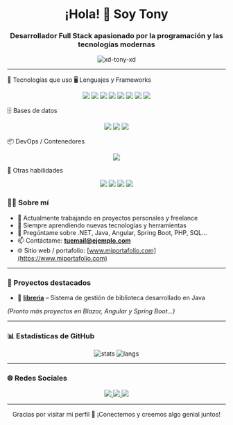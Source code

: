 <h1 align="center">¡Hola! 👋 Soy Tony</h1>
<h3 align="center">Desarrollador Full Stack apasionado por la programación y las tecnologías modernas</h3>

<p align="center">
  <img src="https://komarev.com/ghpvc/?username=xd-tony-xd&label=Visitas&color=blueviolet&style=flat-square" alt="xd-tony-xd" />
</p>

---

🧰 Tecnologías que uso
🖥️ Lenguajes y Frameworks
<p align="center"> <img src="https://img.shields.io/badge/C%23-239120?style=for-the-badge&logo=c-sharp&logoColor=white" /> <img src="https://img.shields.io/badge/.NET-512BD4?style=for-the-badge&logo=dotnet&logoColor=white" /> <img src="https://img.shields.io/badge/Blazor-512BD4?style=for-the-badge&logo=blazor&logoColor=white" /> <img src="https://img.shields.io/badge/Java-ED8B00?style=for-the-badge&logo=java&logoColor=white" /> <img src="https://img.shields.io/badge/Spring Boot-6DB33F?style=for-the-badge&logo=springboot&logoColor=white" /> <img src="https://img.shields.io/badge/PHP-777BB4?style=for-the-badge&logo=php&logoColor=white" /> <img src="https://img.shields.io/badge/Angular-DD0031?style=for-the-badge&logo=angular&logoColor=white" /> <img src="https://img.shields.io/badge/Bootstrap-7952B3?style=for-the-badge&logo=bootstrap&logoColor=white" /> </p>
🗄️ Bases de datos
<p align="center"> <img src="https://img.shields.io/badge/SQL Server-CC2927?style=for-the-badge&logo=microsoft-sql-server&logoColor=white" /> <img src="https://img.shields.io/badge/MySQL-4479A1?style=for-the-badge&logo=mysql&logoColor=white" /> <img src="https://img.shields.io/badge/PostgreSQL-336791?style=for-the-badge&logo=postgresql&logoColor=white" /> </p>
📦 DevOps / Contenedores
<p align="center"> <img src="https://img.shields.io/badge/Docker-2496ED?style=for-the-badge&logo=docker&logoColor=white" /> </p>
🧩 Otras habilidades
<p align="center"> <img src="https://img.shields.io/badge/Git-F05032?style=for-the-badge&logo=git&logoColor=white" /> <img src="https://img.shields.io/badge/GitHub-181717?style=for-the-badge&logo=github&logoColor=white" /> <img src="https://img.shields.io/badge/HTML5-E34F26?style=for-the-badge&logo=html5&logoColor=white" /> <img src="https://img.shields.io/badge/CSS3-1572B6?style=for-the-badge&logo=css3&logoColor=white" /> </p>

### 👨‍💻 Sobre mí

- 🔭 Actualmente trabajando en proyectos personales y freelance
- 🌱 Siempre aprendiendo nuevas tecnologías y herramientas
- 💬 Pregúntame sobre .NET, Java, Angular, Spring Boot, PHP, SQL...
- 📫 Contáctame: **tuemail@ejemplo.com**
- 🌐 Sitio web / portafolio: [www.miportafolio.com](https://www.miportafolio.com)

---

### 🚀 Proyectos destacados

- 📘 [**libreria**](https://github.com/xd-tony-xd/libreria) – Sistema de gestión de biblioteca desarrollado en Java

*(Pronto más proyectos en Blazor, Angular y Spring Boot...)*

---

### 📊 Estadísticas de GitHub

<p align="center">
  <img src="https://github-readme-stats.vercel.app/api?username=xd-tony-xd&show_icons=true&theme=radical" alt="stats" />
  <img src="https://github-readme-stats.vercel.app/api/top-langs/?username=xd-tony-xd&layout=compact&theme=radical" alt="langs" />
</p>

---

### 🌐 Redes Sociales

<p align="center">
  <a href="https://linkedin.com/in/tuusuario" target="_blank">
    <img src="https://img.shields.io/badge/LinkedIn-0077B5?style=for-the-badge&logo=linkedin&logoColor=white" />
  </a>
  <a href="https://youtube.com/@tuusuario" target="_blank">
    <img src="https://img.shields.io/badge/YouTube-FF0000?style=for-the-badge&logo=youtube&logoColor=white" />
  </a>
  <a href="mailto:tuemail@ejemplo.com">
    <img src="https://img.shields.io/badge/Correo-Enviar-información-green?style=for-the-badge&logo=gmail&logoColor=white"/>
  </a>
</p>

---

<p align="center">
  Gracias por visitar mi perfil 🙌 ¡Conectemos y creemos algo genial juntos!
</p>
